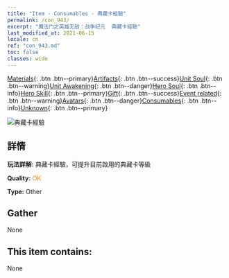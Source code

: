 ```yaml
---
title: "Item - Consumables - 典藏卡經驗"
permalink: /con_943/
excerpt: "魔法门之英雄无敌：战争纪元  典藏卡經驗"
last_modified_at: 2021-06-15
locale: cn
ref: "con_943.md"
toc: false
classes: wide
---
```

 [Materials](/ItemsCN/){: .btn .btn--primary}[Artifacts](/ItemsCN/Artifacts/){: .btn .btn--success}[Unit Soul](/ItemsCN/UnitSoul/){: .btn .btn--warning}[Unit Awakening](/ItemsCN/UnitAwakening/){: .btn .btn--danger}[Hero Soul](/ItemsCN/HeroSoul/){: .btn .btn--info}[Hero Skill](/ItemsCN/HeroSkill/){: .btn .btn--primary}[Gift](/ItemsCN/Gift/){: .btn .btn--success}[Event related](/ItemsCN/Events/){: .btn .btn--warning}[Avatars](/ItemsCN/Avatars/){: .btn .btn--danger}[Consumables](/ItemsCN/Consumables/){: .btn .btn--info}[Unknown](/ItemsCN/Unknown/){: .btn .btn--primary}

 ![典藏卡經驗](/images/t/i_40035.png)

## 詳情
 **玩法詳解:** 典藏卡經驗，可提升目前啟用的典藏卡等級

 **Quality:** <span style="color: #FF8C00">OK</span>

 **Type:** Other

## Gather

  None

## This item contains:

  None

